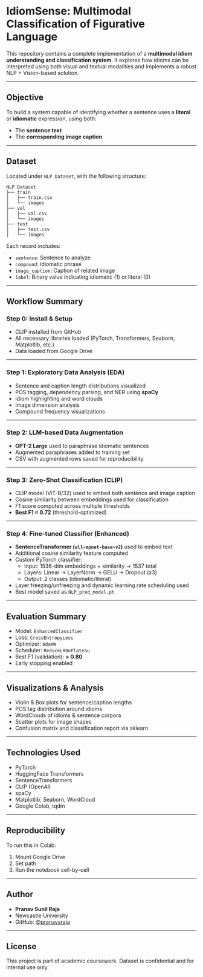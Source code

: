 # IdiomSense: Multimodal Classification of Figurative Language

This repository contains a complete implementation of a **multimodal idiom understanding and classification system**. It explores how idioms can be interpreted using both visual and textual modalities and implements a robust NLP + Vision-based solution.

---

## Objective

To build a system capable of identifying whether a sentence uses a **literal** or **idiomatic** expression, using both:
- The **sentence text**
- The **corresponding image caption**

---

## Dataset

Located under `NLP Dataset`, with the following structure:

```
NLP Dataset
├── train
│   ├── train.csv
│   └── images
├── val
│   ├── val.csv
│   └── images
├── test
│   ├── test.csv
│   └── images
```

Each record includes:
- `sentence`: Sentence to analyze
- `compound`: Idiomatic phrase
- `image_caption`: Caption of related image
- `label`: Binary value indicating idiomatic (1) or literal (0)

---

## Workflow Summary

### Step 0: Install & Setup
- CLIP installed from GitHub
- All necessary libraries loaded (PyTorch, Transformers, Seaborn, Matplotlib, etc.)
- Data loaded from Google Drive

---

### Step 1: Exploratory Data Analysis (EDA)
- Sentence and caption length distributions visualized
- POS tagging, dependency parsing, and NER using **spaCy**
- Idiom highlighting and word clouds
- Image dimension analysis
- Compound frequency visualizations

---

### Step 2: LLM-based Data Augmentation
- **GPT-2 Large** used to paraphrase idiomatic sentences
- Augmented paraphrases added to training set
- CSV with augmented rows saved for reproducibility

---

### Step 3: Zero-Shot Classification (CLIP)
- CLIP model (ViT-B/32) used to embed both sentence and image caption
- Cosine similarity between embeddings used for classification
- F1 score computed across multiple thresholds
- **Best F1 ≈ 0.72** (threshold-optimized)

---

### Step 4: Fine-tuned Classifier (Enhanced)
- **SentenceTransformer (`all-mpnet-base-v2`)** used to embed text
- Additional cosine similarity feature computed
- Custom PyTorch classifier:
  - Input: 1536-dim embeddings + similarity → 1537 total
  - Layers: Linear → LayerNorm → GELU → Dropout (x3)
  - Output: 2 classes (idiomatic/literal)
- Layer freezing/unfreezing and dynamic learning rate scheduling used
- Best model saved as `NLP_pred_model.pt`

---

## Evaluation Summary

- Model: `EnhancedClassifier`
- Loss: `CrossEntropyLoss`
- Optimizer: `AdamW`
- Scheduler: `ReduceLROnPlateau`
- Best F1 (validation): **> 0.80**
- Early stopping enabled

---

## Visualizations & Analysis

- Violin & Box plots for sentence/caption lengths
- POS tag distribution around idioms
- WordClouds of idioms & sentence corpora
- Scatter plots for image shapes
- Confusion matrix and classification report via sklearn

---

## Technologies Used

- PyTorch  
- HuggingFace Transformers  
- SentenceTransformers  
- CLIP (OpenAI)  
- spaCy  
- Matplotlib, Seaborn, WordCloud  
- Google Colab, tqdm


---

## Reproducibility

To run this in Colab:
1. Mount Google Drive
2. Set path 
3. Run the notebook cell-by-cell

---

## Author

- **Pranav Sunil Raja**  
- Newcastle University  
- GitHub: [@pranavsraja](https://github.com/pranavsraja)

---

## License

This project is part of academic coursework. Dataset is confidential and for internal use only.
